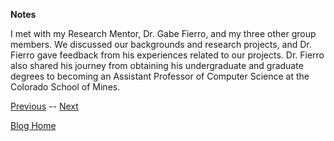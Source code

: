 **Notes**

I met with my Research Mentor, Dr. Gabe Fierro, and my three other group members. We discussed our backgrounds and research projects, and Dr. Fierro gave feedback from his experiences related to our projects. Dr. Fierro also shared his journey from obtaining his undergraduate and graduate degrees to becoming an Assistant Professor of Computer Science at the Colorado School of Mines.

[Previous](https://chelseako.com/DREAMProject/Advisor-Meeting-1/) -- [Next](https://chelseako.com/DREAMProject/Project-Update-1/)

[Blog Home](https://chelseako.com/DREAMProject/blog/) 
